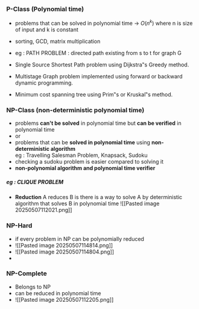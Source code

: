 ### P-Class (Polynomial time)
- problems that can be solved in polynomial time -> $O(n^k)$ where n is size of input and k is constant
- sorting, GCD, matrix multiplication
- eg : PATH PROBLEM : directed path existing from s to t for graph G

- Single Source Shortest Path problem using Dijkstra‟s Greedy method.
- Multistage Graph problem implemented using forward or backward dynamic
programming.
- Minimum cost spanning tree using Prim‟s or Kruskal‟s method.

### NP-Class (non-deterministic polynomial time)
- problems **can't be solved** in polynomial time but **can be verified** in polynomial time
- or
- problems that can be **solved in polynomial time** using **non-deterministic algorithm**  
	  eg : Travelling Salesman Problem, Knapsack, Sudoku
- checking a sudoku problem is easier compared to solving it
- **non-polynomial algorithm and polynomial time verifier**
##### eg : CLIQUE PROBLEM

- **Reduction** 
	  A reduces B is there is a way to solve A by deterministic algorithm that solves B in polynomial time
	  ![[Pasted image 20250507112021.png]]

### NP-Hard
- if every problem in NP can be polynomially reduced
- ![[Pasted image 20250507114814.png]]
- ![[Pasted image 20250507114804.png]]
- 

### NP-Complete
- Belongs to NP
- can be reduced in polynomial time
- ![[Pasted image 20250507112205.png]]



